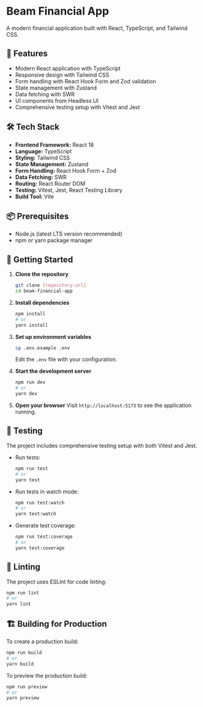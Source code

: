 # Beam Financial App

A modern financial application built with React, TypeScript, and Tailwind CSS.

## 🚀 Features

- Modern React application with TypeScript
- Responsive design with Tailwind CSS
- Form handling with React Hook Form and Zod validation
- State management with Zustand
- Data fetching with SWR
- UI components from Headless UI
- Comprehensive testing setup with Vitest and Jest

## 🛠️ Tech Stack

- **Frontend Framework:** React 18
- **Language:** TypeScript
- **Styling:** Tailwind CSS
- **State Management:** Zustand
- **Form Handling:** React Hook Form + Zod
- **Data Fetching:** SWR
- **Routing:** React Router DOM
- **Testing:** Vitest, Jest, React Testing Library
- **Build Tool:** Vite

## 📦 Prerequisites

- Node.js (latest LTS version recommended)
- npm or yarn package manager

## 🚀 Getting Started

1. **Clone the repository**

   ```bash
   git clone [repository-url]
   cd beam-financial-app
   ```

2. **Install dependencies**

   ```bash
   npm install
   # or
   yarn install
   ```

3. **Set up environment variables**

   ```bash
   cp .env.example .env
   ```

   Edit the `.env` file with your configuration.

4. **Start the development server**

   ```bash
   npm run dev
   # or
   yarn dev
   ```

5. **Open your browser** Visit `http://localhost:5173` to see the application running.

## 🧪 Testing

The project includes comprehensive testing setup with both Vitest and Jest.

- Run tests:

  ```bash
  npm run test
  # or
  yarn test
  ```

- Run tests in watch mode:

  ```bash
  npm run test:watch
  # or
  yarn test:watch
  ```

- Generate test coverage:
  ```bash
  npm run test:coverage
  # or
  yarn test:coverage
  ```

## 🧹 Linting

The project uses ESLint for code linting:

```bash
npm run lint
# or
yarn lint
```

## 🏗️ Building for Production

To create a production build:

```bash
npm run build
# or
yarn build
```

To preview the production build:

```bash
npm run preview
# or
yarn preview
```
